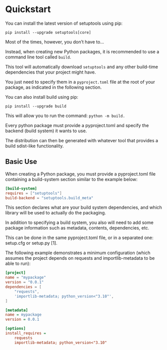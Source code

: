 # Quickstart

You can install the latest version of setuptools using pip:

```
pip install --upgrade setuptools[core]
```

Most of the times, however, you don’t have to…

Instead, when creating new Python packages, it is recommended to use a command line tool called `build`.

This tool will automatically download `setuptools` and any other build-time dependencies that your project might have.

You just need to specify them in a `pyproject.toml` file at the root of your package, as indicated in the following section.


You can also install build using pip:

```
pip install --upgrade build
```

This will allow you to run the command: `python -m build.`

Every python package must provide a pyproject.toml and specify the backend (build system) it wants to use.

The distribution can then be generated with whatever tool that provides a build sdist-like functionality.

## Basic Use

When creating a Python package, you must provide a pyproject.toml file containing a build-system section similar to the example below:

```toml
[build-system]
requires = ["setuptools"]
build-backend = "setuptools.build_meta"
```

This section declares what are your build system dependencies, and which library will be used to actually do the packaging.

In addition to specifying a build system, you also will need to add some package information such as metadata, contents, dependencies, etc.

This can be done in the same pyproject.toml file, or in a separated one: setup.cfg or setup.py [1].

The following example demonstrates a minimum configuration (which assumes the project depends on requests and importlib-metadata to be able to run):

```toml
[project]
name = "mypackage"
version = "0.0.1"
dependencies = [
    "requests",
    'importlib-metadata; python_version<"3.10"',
]
```

```cfg
[metadata]
name = mypackage
version = 0.0.1

[options]
install_requires =
    requests
    importlib-metadata; python_version<"3.10"
```

